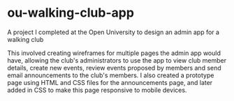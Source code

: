 # ou-walking-club-app
A project I completed at the Open University to design an admin app for a walking club

This involved creating wireframes for multiple pages the admin app would have, allowing the club's administrators to use the app to view club member details, create new events, review events proposed by members and send email announcements to the club's members. I also created a prototype page using HTML and CSS files for the announcements page, and later added in CSS to make this page responsive to mobile devices. 
